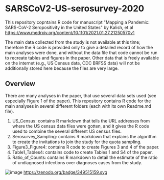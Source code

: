 # SARSCoV2-US-serosurvey-2020 
This repository copntains R code for manuscript "Mapping a Pandemic: SARS-CoV-2 Seropositivity in the United States" by Kalish, et al
https://www.medrxiv.org/content/10.1101/2021.01.27.21250570v1

The main data collected from the study is not available at this time; therefore the R code is provided only to give a detailed record of how the main analyses were done, and without the data file that code cannot be run to recreate tables and figures in the paper. Other data that is freely available on the internet (e.g., US Census data, CDC BRFSS data) will not be additionally stored here because the files are very large.

## Overview

There are many analyses in the paper, that use several data sets used (see especially Figure 1 of the paper). This repository contains R code for the main analyses in several different folders (each with its own Readme.md file). 

1. US_Census: contains R markdown that tells the URL addresses from where the US census data files were gotten, and it gives the R code used to combine the several different US census files.
2. Serosurvey_Sampling: contains R markdown that explains the algorithm to create the invitations to join the study for the quota sampling.
3. Figure3_Figure4: contains R code to create Figures 3 and 4 of the paper. 
4. Table1_Tables4: contains code to create Tables 1 and S4 of the paper.
5. Ratio_of_Counts: contains R markdown to detail the estimate of the ratio of undiagnosed infections over diagnoses cases from the study. 

![image](https://user-images.githubusercontent.com/80976925/122474364-1a193800-cf91-11eb-8011-0343f91d670a.png)
https://zenodo.org/badge/349515159.svg
